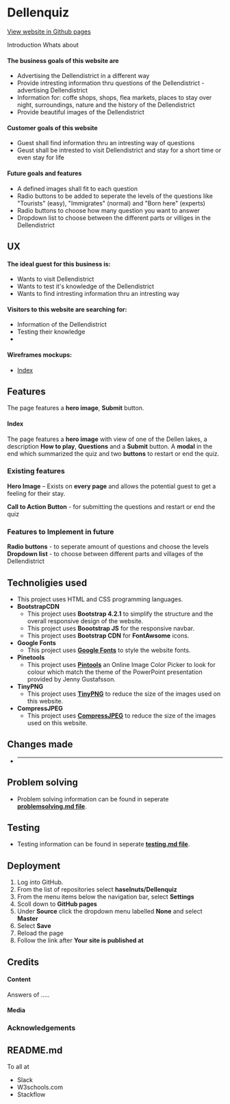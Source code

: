 <h1 text-align="center">
    Dellenquiz
</h1>

<div text-align="center">

[View website in Github pages](https://github.com/haselnuts/Dellenquiz)
</div>

Introduction Whats about

#### The business goals of this website are
- Advertising the Dellendistrict in a different way
- Provide intresting information thru questions of the Dellendistrict - advertising Dellendistrict
- Information for: coffe shops, shops, flea markets, places to stay over night, surroundings, nature and the history of the Dellendistrict
- Provide beautiful images of the Dellendistrict

#### Customer goals of this website
- Guest shall find information thru an intresting way of questions
- Geust shall be intrested to visit Dellendistrict and stay for a short time or even stay for life

#### Future goals and features
- A defined images shall fit to each question
- Radio buttons to be added to seperate the levels of the questions like "Tourists" (easy), "Immigrates" (normal) and "Born here" (experts)
- Radio buttons to choose how many question you want to answer
- Dropdown list to choose between the different parts or villiges in the Dellendistrict

## UX
#### The ideal guest for this business is:
- Wants to visit Dellendistrict
- Wants to test it's knowledge of the Dellendistrict
- Wants to find intresting information thru an intresting way

#### Visitors to this website are searching for:
- Information of the Dellendistrict
- Testing their knowledge
- 

#### Wireframes mockups:
- [Index](????)


## Features
The page features a **hero image**, **Submit** button.

#### Index
The page features a **hero image** with view of one of the Dellen lakes, a description **How to play**, **Questions**
 and a **Submit** button. A **modal** in the end which summarized the quiz and two **buttons** to restart or end the quiz. 

### Existing features

**Hero Image** – Exists on **every page** and allows the potential guest to get a feeling for their stay.

**Call to Action Button** - for submitting the questions and restart or end the quiz


### Features to Implement in future
**Radio buttons** - to seperate amount of questions and choose the levels
**Dropdown list** - to choose between different parts and villages of the Dellendistrict

## Technoligies used
- This project uses HTML and CSS programming languages.
- **BootstrapCDN**
  - This project uses **Bootstrap 4.2.1** to simplify the structure and the overall responsive design of the website.
  - This project uses **Boootstrap JS** for the responsive navbar.
  - This project uses **Bootstrap CDN** for **FontAwsome** icons.
- **Google Fonts**
  - This project uses **[Google Fonts](https://fonts.google.com/)** to style the website fonts.
- **Pinetools**
  - This project uses **[Pintools](https://pinetools.com/image-color-picker)** an Online Image Color Picker to look for colour 
  which match the theme of the PowerPoint presentation provided by Jenny Gustafsson.
- **TinyPNG**
  - This project uses **[TinyPNG](https://tinypng.com/)** to reduce the size of the images used on this website.
- **CompressJPEG**
  - This project uses **[CompressJPEG](https://compressjpeg.com/)** to reduce the size of the images used on this website.


## Changes made
 - **** 

## Problem solving
- Problem solving information can be found in seperate 
**[problemsolving.md file](https://github.com/haselnuts/Hofra-Bed-Breakfast/blob/master/problemsolving.md)**.

## Testing
- Testing information can be found in seperate 
**[testing.md file](https://github.com/haselnuts/Hofra-Bed-Breakfast/blob/master/testing.md)**.

## Deployment
  1. Log into GitHub.
  2. From the list of repositories select **haselnuts/Dellenquiz**
  3. From the menu items below the navigation bar, select **Settings**
  4. Scoll down to **GitHub pages**
  5. Under **Source** click the dropdown menu labelled **None** and select **Master**
  6. Select **Save** 
  7. Reload the page
  8. Follow the link after **Your site is published at**

## Credits
#### Content
Answers of .....  

#### Media


### Acknowledgements
README.md 
 - 

To all at 
 - Slack
 - W3schools.com
 - Stackflow





